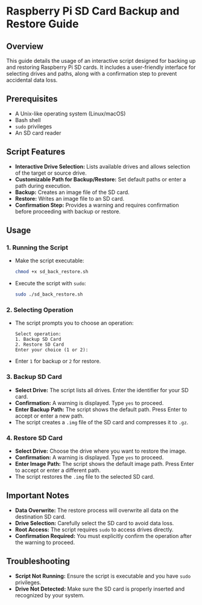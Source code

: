 # Raspberry Pi SD Card Backup and Restore Guide

## Overview
This guide details the usage of an interactive script designed for backing up and restoring Raspberry Pi SD cards. It includes a user-friendly interface for selecting drives and paths, along with a confirmation step to prevent accidental data loss.

## Prerequisites
- A Unix-like operating system (Linux/macOS)
- Bash shell
- `sudo` privileges
- An SD card reader

## Script Features
- **Interactive Drive Selection:** Lists available drives and allows selection of the target or source drive.
- **Customizable Path for Backup/Restore:** Set default paths or enter a path during execution.
- **Backup:** Creates an image file of the SD card.
- **Restore:** Writes an image file to an SD card.
- **Confirmation Step:** Provides a warning and requires confirmation before proceeding with backup or restore.

## Usage

### 1. Running the Script
- Make the script executable:
  ```bash
  chmod +x sd_back_restore.sh
  ```
- Execute the script with `sudo`:
  ```bash
  sudo ./sd_back_restore.sh
  ```

### 2. Selecting Operation
- The script prompts you to choose an operation:
  ```
  Select operation:
  1. Backup SD Card
  2. Restore SD Card
  Enter your choice (1 or 2):
  ```
- Enter `1` for backup or `2` for restore.

### 3. Backup SD Card
- **Select Drive:** The script lists all drives. Enter the identifier for your SD card.
- **Confirmation:** A warning is displayed. Type `yes` to proceed.
- **Enter Backup Path:** The script shows the default path. Press Enter to accept or enter a new path.
- The script creates a `.img` file of the SD card and compresses it to `.gz`.

### 4. Restore SD Card
- **Select Drive:** Choose the drive where you want to restore the image.
- **Confirmation:** A warning is displayed. Type `yes` to proceed.
- **Enter Image Path:** The script shows the default image path. Press Enter to accept or enter a different path.
- The script restores the `.img` file to the selected SD card.

## Important Notes
- **Data Overwrite:** The restore process will overwrite all data on the destination SD card.
- **Drive Selection:** Carefully select the SD card to avoid data loss.
- **Root Access:** The script requires `sudo` to access drives directly.
- **Confirmation Required:** You must explicitly confirm the operation after the warning to proceed.

## Troubleshooting
- **Script Not Running:** Ensure the script is executable and you have `sudo` privileges.
- **Drive Not Detected:** Make sure the SD card is properly inserted and recognized by your system.

